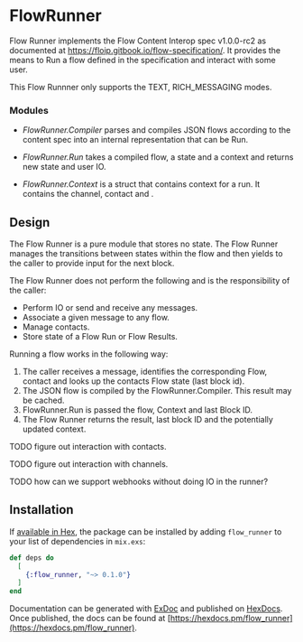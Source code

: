 # FlowRunner

Flow Runner implements the Flow Content Interop spec v1.0.0-rc2 as documented at 
https://floip.gitbook.io/flow-specification/. It provides the means to Run a flow defined in the specification and interact with some user.

This Flow Runnner only supports the TEXT, RICH_MESSAGING modes.

### Modules

- *FlowRunner.Compiler* parses and compiles JSON flows according to the content spec into an internal representation that can be Run.

- *FlowRunner.Run* takes a compiled flow, a state and a context and returns new state and user IO.

- *FlowRunner.Context* is a struct that contains context for a run. It contains the channel, contact and .

## Design

The Flow Runner is a pure module that stores no state. The Flow Runner manages the transitions between states within the flow and then yields to the caller to provide input for the next block. 

The Flow Runner does not perform the following and is the responsibility of the caller:
- Perform IO or send and receive any messages.
- Associate a given message to any flow.
- Manage contacts.
- Store state of a Flow Run or Flow Results.

Running a flow works in the following way:


1. The caller receives a message, identifies the corresponding Flow, contact and looks up the contacts Flow state (last block id).
1. The JSON flow is compiled by the FlowRunner.Compiler. This result may be cached.
1. FlowRunner.Run is passed the flow, Context and last Block ID.
1. The Flow Runner returns the result, last block ID and the potentially updated context.

TODO figure out interaction with contacts.

TODO figure out interaction with channels.

TODO how can we support webhooks without doing IO in the runner?

## Installation

If [available in Hex](https://hex.pm/docs/publish), the package can be installed
by adding `flow_runner` to your list of dependencies in `mix.exs`:

```elixir
def deps do
  [
    {:flow_runner, "~> 0.1.0"}
  ]
end
```

Documentation can be generated with [ExDoc](https://github.com/elixir-lang/ex_doc)
and published on [HexDocs](https://hexdocs.pm). Once published, the docs can
be found at [https://hexdocs.pm/flow_runner](https://hexdocs.pm/flow_runner).

